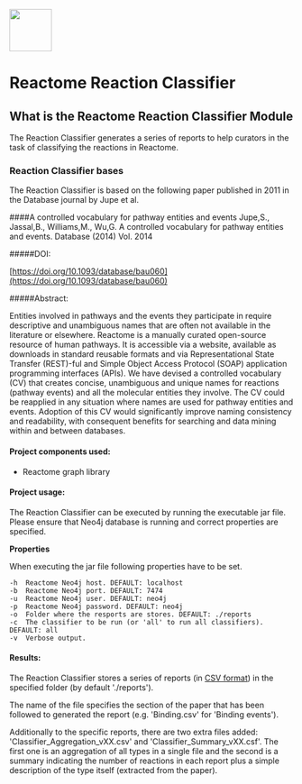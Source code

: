 [<img src=https://user-images.githubusercontent.com/6883670/31999264-976dfb86-b98a-11e7-9432-0316345a72ea.png height=75 />](https://reactome.org)

# Reactome Reaction Classifier

## What is the Reactome Reaction Classifier Module

The Reaction Classifier generates a series of reports to help curators in the task of classifying the reactions in Reactome. 

### Reaction Classifier bases 

The Reaction Classifier is based on the following paper published in 2011 in the Database journal by Jupe et al.

####A controlled vocabulary for pathway entities and events
Jupe,S., Jassal,B., Williams,M., Wu,G. A controlled vocabulary for pathway entities and events. Database (2014) Vol. 2014

#####DOI:

[https://doi.org/10.1093/database/bau060](https://doi.org/10.1093/database/bau060)

#####Abstract:

Entities involved in pathways and the events they participate in require descriptive and unambiguous names that are
often not available in the literature or elsewhere. Reactome is a manually curated open-source resource of human 
pathways. It is accessible via a website, available as downloads in standard reusable formats and via Representational 
State Transfer (REST)-ful and Simple Object Access Protocol (SOAP) application programming interfaces (APIs). We have 
devised a controlled vocabulary (CV) that creates concise, unambiguous and unique names for reactions (pathway events) 
and all the molecular entities they involve. The CV could be reapplied in any situation where names are used for pathway 
entities and events. Adoption of this CV would significantly improve naming consistency and readability, with consequent 
benefits for searching and data mining within and between databases.

#### Project components used:

* Reactome graph library 

#### Project usage: 

The Reaction Classifier can be executed by running the executable jar file. Please ensure that Neo4j database is running and correct properties are specified.

**Properties**

When executing the jar file following properties have to be set.

    -h  Reactome Neo4j host. DEFAULT: localhost
    -b  Reactome Neo4j port. DEFAULT: 7474
    -u  Reactome Neo4j user. DEFAULT: neo4j
    -p  Reactome Neo4j password. DEFAULT: neo4j
    -o  Folder where the resports are stores. DEFAULT: ./reports
    -c  The classifier to be run (or 'all' to run all classifiers). DEFAULT: all
    -v  Verbose output.

#### Results:

The Reaction Classifier stores a series of reports (in [CSV format](https://en.wikipedia.org/wiki/Comma-separated_values)) in the specified folder (by default './reports').

The name of the file specifies the section of the paper that has been followed to generated the report (e.g. 'Binding.csv' for 'Binding events').

Additionally to the specific reports, there are two extra files added: 'Classifier_Aggregation_vXX.csv' and 'Classifier_Summary_vXX.csf'.
The first one is an aggregation of all types in a single file and the second is a summary indicating the number of reactions
in each report plus a simple description of the type itself (extracted from the paper). 